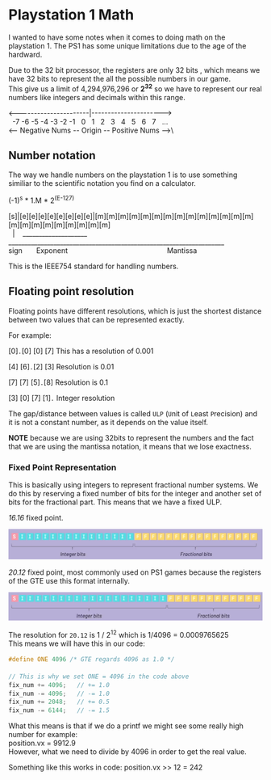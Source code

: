 # Playstation 1 Math

I wanted to have some notes when it comes to doing math on the playstation 1.  The PS1 has some unique limitations due to the age of the hardward.

Due to the 32 bit processor, the registers are only 32 bits , which means we have 32 bits to represent the all the possible numbers in our game.\
This give us a limit of 4,294,976,296 or __2<sup>32</sup>__ so we have to represent our real numbers like integers and decimals within this range.

<----------------------|---------------------->\
&nbsp;
-7 -6 -5 -4 -3 -2 -1
&nbsp;
0 &nbsp;
1 &nbsp;
2 &nbsp;
3 &nbsp;
4 &nbsp;
5 &nbsp;
6 &nbsp;
7 &nbsp; ...\
<-- Negative Nums -- Origin -- Positive Nums -->\

## Number notation

The way we handle numbers on the playstation 1 is to use something similiar to the scientific notation you find on a calculator.

(-1)<sup>s</sup> * 1.M * 2<sup>(E-127)</sup>

[s]|[e][e][e][e][e][e][e][e]|[m][m][m][m][m][m][m][m][m][m][m][m][m][m][m][m][m][m][m][m][m][m][m]\
&nbsp;
| &nbsp;&nbsp; ____________________ &nbsp;&nbsp;&nbsp;&nbsp;&nbsp; ___________________________________________________________________\
sign
&nbsp;&nbsp;&nbsp;&nbsp;&nbsp; Exponent
&nbsp;&nbsp;&nbsp;&nbsp;&nbsp;&nbsp;&nbsp;&nbsp;&nbsp;&nbsp;
&nbsp;&nbsp;&nbsp;&nbsp;&nbsp;&nbsp;&nbsp;&nbsp;&nbsp;&nbsp;
&nbsp;&nbsp;&nbsp;&nbsp;&nbsp;&nbsp;&nbsp;&nbsp;&nbsp;&nbsp;
&nbsp;&nbsp;&nbsp;&nbsp;&nbsp;&nbsp;&nbsp;&nbsp;&nbsp;&nbsp;
&nbsp;&nbsp;&nbsp;&nbsp;&nbsp;Mantissa

This is the IEEE754 standard for handling numbers.

## Floating point resolution

Floating points have different resolutions, which is just the shortest distance between two values that can be represented exactly.

For example:

[0]`.`[0] [0] [7]  This has a resolution of 0.001

[4] [6]`.`[2] [3]  Resolution is 0.01

[7] [7] [5]`.`[8]  Resolution is 0.1

[3] [0] [7] [1]`.`  Integer resolution

The gap/distance between values is called `ULP` (`U`nit of `L`east `P`recision) and it is not a constant number, as it depends on the value itself.

**NOTE** because we are using 32bits to represent the numbers and the fact that we are using the mantissa notation, it means that we lose exactness.

### Fixed Point Representation

This is basically using integers to represent fractional number systems.  We do this by reserving a fixed number of bits for the integer and another set of bits for the fractional part.
This means that we have a fixed ULP.

*16.16* fixed point.

![Fixed Point Representation](fixedpointrep.png)

*20.12* fixed point, most commonly used on PS1 games because the registers of the GTE use this format internally.

![Fixed Point Representation](fixedpointrep2.png)

The resolution for `20.12` is 1 / 2<sup>12</sup>  which is 1/4096 = 0.0009765625\
This means we will have this in our code:

```c
#define ONE 4096 /* GTE regards 4096 as 1.0 */

// This is why we set ONE = 4096 in the code above
fix_num += 4096;   // += 1.0
fix_num -= 4096;   // -= 1.0
fix_num += 2048;   // += 0.5
fix_num -= 6144;   // -= 1.5
```

What this means is that if we do a printf we might see some really high number for example:\
position.vx = 9912.9\
However, what we need to divide by 4096 in order to get the real value.

Something like this works in code:  position.vx >> 12 = 242

